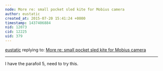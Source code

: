 ```yaml
---
node: More re: small pocket sled kite for Mobius camera
author: eustatic
created_at: 2015-07-20 15:41:24 +0000
timestamp: 1437406884
nid: 12073
cid: 12225
uid: 379
---
```




[eustatic](../profile/eustatic) replying to: [More re: small pocket sled kite for Mobius camera](../notes/patcoyle/07-17-2015/more-re-small-pocket-sled-kite-for-mobius-camera)

----
I have the parafoil 5, need to try this. 

